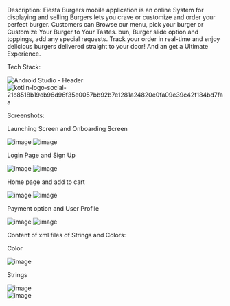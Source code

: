 Description:
Fiesta Burgers mobile application is an online System for displaying and selling Burgers lets you crave or customize and order your perfect burger. Customers can Browse our menu, pick your burger or Customize Your Burger to Your Tastes. bun, Burger slide option and toppings, add any special requests. Track your order in real-time and enjoy delicious burgers delivered straight to your door! And an get a Ultimate Experience.

Tech Stack:

![Android Studio - Header](https://github.com/JahanRazh/Food_Ordering_Mobile_App/assets/121393192/93ba806a-8186-45a0-bb93-f4f0a132195c)
![kotlin-logo-social-21c8518b19eb96d96f35e0057bb92b7e1281a24820e0fa09e39c42f184bd7faa](https://github.com/JahanRazh/Food_Ordering_Mobile_App/assets/121393192/c24ece79-6032-4202-9404-b57a58950274)


Screenshots: 


Launching Screen and Onboarding Screen

![image](https://github.com/JahanRazh/Food_Ordering_Mobile_App/assets/121393192/f052a015-ce48-4691-93c3-49302e9c4d9d)
![image](https://github.com/JahanRazh/Food_Ordering_Mobile_App/assets/121393192/a77ff74f-393a-4ed6-8223-e80de95915c7)









Login Page and Sign Up


![image](https://github.com/JahanRazh/Food_Ordering_Mobile_App/assets/121393192/7f1fb0e4-3ace-4dab-aaed-4ccc9512ae03)
![image](https://github.com/JahanRazh/Food_Ordering_Mobile_App/assets/121393192/3edbda83-cdc2-43e7-8fdb-3e7cbb2e3fc5)












Home page and add to cart

![image](https://github.com/JahanRazh/Food_Ordering_Mobile_App/assets/121393192/2ae9d536-9cb7-49bf-a994-18e23a4811a7)
![image](https://github.com/JahanRazh/Food_Ordering_Mobile_App/assets/121393192/5d586bae-b1be-4991-a14e-e9c748a40e09)











Payment option and User Profile

![image](https://github.com/JahanRazh/Food_Ordering_Mobile_App/assets/121393192/b6487c7c-ed73-4d26-8a13-5bc463d90a5e)
![image](https://github.com/JahanRazh/Food_Ordering_Mobile_App/assets/121393192/e0107a67-4ab5-4e15-8175-74d6228065de)
















Content of xml files of Strings and Colors: 

Color

![image](https://github.com/JahanRazh/Food_Ordering_Mobile_App/assets/121393192/5df6c8f9-5795-41a1-a7a4-6d55b5e4440c)

Strings

![image](https://github.com/JahanRazh/Food_Ordering_Mobile_App/assets/121393192/3a05c64c-bdbd-46f4-b743-6c0a78d43dd0)<br>
![image](https://github.com/JahanRazh/Food_Ordering_Mobile_App/assets/121393192/ca126737-e7dc-4829-a840-4c8cdd3d17ea)


